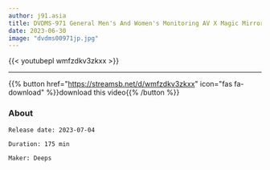 ```yaml
---
author: j91.asia
title: DVDMS-971 General Men's And Women's Monitoring AV X Magic Mirror Flight Collaboration Project A Cabin Attendant
date: 2023-06-30
image: "dvdms00971jp.jpg"
---
```



{{< youtubepl wmfzdkv3zkxx >}}
___

{{% button href="https://streamsb.net/d/wmfzdkv3zkxx" icon="fas fa-download" %}}download this video{{% /button %}}
### About

`Release date: 2023-07-04`

`Duration: 175 min`

`Maker:	Deeps`
